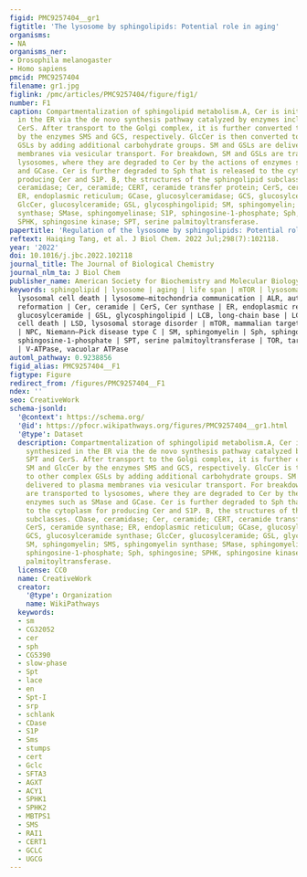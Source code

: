 ```yaml
---
figid: PMC9257404__gr1
figtitle: 'The lysosome by sphingolipids: Potential role in aging'
organisms:
- NA
organisms_ner:
- Drosophila melanogaster
- Homo sapiens
pmcid: PMC9257404
filename: gr1.jpg
figlink: /pmc/articles/PMC9257404/figure/fig1/
number: F1
caption: Compartmentalization of sphingolipid metabolism.A, Cer is initially synthesized
  in the ER via the de novo synthesis pathway catalyzed by enzymes including SPT and
  CerS. After transport to the Golgi complex, it is further converted to SM and GlcCer
  by the enzymes SMS and GCS, respectively. GlcCer is then converted to other complex
  GSLs by adding additional carbohydrate groups. SM and GSLs are delivered to plasma
  membranes via vesicular transport. For breakdown, SM and GSLs are transported to
  lysosomes, where they are degraded to Cer by the actions of enzymes such as SMase
  and GCase. Cer is further degraded to Sph that is released to the cytoplasm for
  producing Cer and S1P. B, the structures of the sphingolipid subclasses. CDase,
  ceramidase; Cer, ceramide; CERT, ceramide transfer protein; CerS, ceramide synthase;
  ER, endoplasmic reticulum; GCase, glucosylceramidase; GCS, glucosylceramide synthase;
  GlcCer, glucosylceramide; GSL, glycosphingolipid; SM, sphingomyelin; SMS, sphingomyelin
  synthase; SMase, sphingomyelinase; S1P, sphingosine-1-phosphate; Sph, sphingosine;
  SPHK, sphingosine kinase; SPT, serine palmitoyltransferase.
papertitle: 'Regulation of the lysosome by sphingolipids: Potential role in aging.'
reftext: Haiqing Tang, et al. J Biol Chem. 2022 Jul;298(7):102118.
year: '2022'
doi: 10.1016/j.jbc.2022.102118
journal_title: The Journal of Biological Chemistry
journal_nlm_ta: J Biol Chem
publisher_name: American Society for Biochemistry and Molecular Biology
keywords: sphingolipid | lysosome | aging | life span | mTOR | lysosomal calcium |
  lysosomal cell death | lysosome–mitochondria communication | ALR, autophagic lysosomal
  reformation | Cer, ceramide | CerS, Cer synthase | ER, endoplasmic reticulum | GlcCer,
  glucosylceramide | GSL, glycosphingolipid | LCB, long-chain base | LCD, lysosomal
  cell death | LSD, lysosomal storage disorder | mTOR, mammalian target of rapamycin
  | NPC, Niemann–Pick disease type C | SM, sphingomyelin | Sph, sphingosine | S1P,
  sphingosine-1-phosphate | SPT, serine palmitoyltransferase | TOR, target of rapamycin
  | V-ATPase, vacuolar ATPase
automl_pathway: 0.9238856
figid_alias: PMC9257404__F1
figtype: Figure
redirect_from: /figures/PMC9257404__F1
ndex: ''
seo: CreativeWork
schema-jsonld:
  '@context': https://schema.org/
  '@id': https://pfocr.wikipathways.org/figures/PMC9257404__gr1.html
  '@type': Dataset
  description: Compartmentalization of sphingolipid metabolism.A, Cer is initially
    synthesized in the ER via the de novo synthesis pathway catalyzed by enzymes including
    SPT and CerS. After transport to the Golgi complex, it is further converted to
    SM and GlcCer by the enzymes SMS and GCS, respectively. GlcCer is then converted
    to other complex GSLs by adding additional carbohydrate groups. SM and GSLs are
    delivered to plasma membranes via vesicular transport. For breakdown, SM and GSLs
    are transported to lysosomes, where they are degraded to Cer by the actions of
    enzymes such as SMase and GCase. Cer is further degraded to Sph that is released
    to the cytoplasm for producing Cer and S1P. B, the structures of the sphingolipid
    subclasses. CDase, ceramidase; Cer, ceramide; CERT, ceramide transfer protein;
    CerS, ceramide synthase; ER, endoplasmic reticulum; GCase, glucosylceramidase;
    GCS, glucosylceramide synthase; GlcCer, glucosylceramide; GSL, glycosphingolipid;
    SM, sphingomyelin; SMS, sphingomyelin synthase; SMase, sphingomyelinase; S1P,
    sphingosine-1-phosphate; Sph, sphingosine; SPHK, sphingosine kinase; SPT, serine
    palmitoyltransferase.
  license: CC0
  name: CreativeWork
  creator:
    '@type': Organization
    name: WikiPathways
  keywords:
  - sm
  - CG32052
  - cer
  - sph
  - CG5390
  - slow-phase
  - Spt
  - lace
  - en
  - Spt-I
  - srp
  - schlank
  - CDase
  - S1P
  - Sms
  - stumps
  - cert
  - Gclc
  - SFTA3
  - AGXT
  - ACY1
  - SPHK1
  - SPHK2
  - MBTPS1
  - SMS
  - RAI1
  - CERT1
  - GCLC
  - UGCG
---
```

